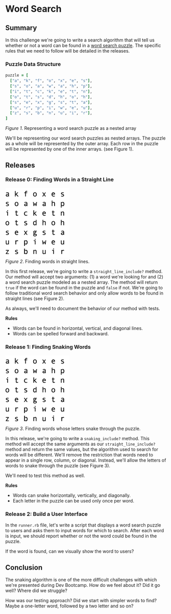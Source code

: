 # Word Search

## Summary
In this challenge we're going to write a search algorithm that will tell us whether or not a word can be found in a [word search puzzle][wikipedia word search].  The specific rules that we need to follow will be detailed in the releases.


### Puzzle Data Structure
```ruby
puzzle = [
  ["a", "k", "f", "o", "x", "e", "s"], 
  ["s", "o", "a", "w", "a", "h", "p"], 
  ["i", "t", "c", "k", "e", "t", "n"],
  ["o", "t", "s", "d", "h", "o", "h"],
  ["s", "e", "x", "g", "s", "t", "a"],
  ["u", "r", "p", "i", "w", "e", "u"],
  ["z", "s", "b", "n", "u", "i", "r"],
]
```
*Figure 1*. Representing a word search puzzle as a nested array

We'll be representing our word search puzzles as nested arrays.  The puzzle as a whole will be represented by the outer array.  Each row in the puzzle will be represented by one of the inner arrays.  (see Figure 1).


## Releases
### Release 0: Finding Words in a Straight Line
![finding words in straight lines](readme-assets/straight-word.gif)  
*Figure 2*.  Finding words in straight lines.

In this first release, we're going to write a `straight_line_include?` method.  Our method will accept two arguments:  (1) a word we're looking for and (2) a word search puzzle modeled as a nested array.  The method will return `true` if the word can be found in the puzzle and `false` if not.  We're going to follow traditional word search behavior and only allow words to be found in straight lines (see Figure 2).

As always, we'll need to document the behavior of our method with tests.

**Rules**  
- Words can be found in horizontal, vertical, and diagonal lines.
- Words can be spelled forward and backward.


### Release 1: Finding Snaking Words
![finding snaking words](readme-assets/snaking-word.gif)  
*Figure 3*.  Finding words whose letters snake through the puzzle.

In this release, we're going to write a `snaking_include?` method.  This method will accept the same arguments as our `straight_line_include?` method and return the same values, but the algorithm used to search for words will be different.  We'll remove the restriction that words need to appear in a single row, column, or diagonal.  Instead, we'll allow the letters of words to snake through the puzzle (see Figure 3).

We'll need to test this method as well.

**Rules**  
- Words can snake horizontally, vertically, and diagonally.
- Each letter in the puzzle can be used only once per word. 


### Release 2:  Build a User Interface
In the `runner.rb` file, let's write a script that displays a word search puzzle to users and asks them to input words for which to search.  After each word is input, we should report whether or not the word could be found in the puzzle.

If the word is found, can we visually show the word to users?


## Conclusion
The snaking algorithm is one of the more difficult challenges with which we're presented during Dev Bootcamp.  How do we feel about it?  Did it go well?  Where did we struggle?

How was our testing approach?  Did we start with simpler words to find?  Maybe a one-letter word, followed by a two letter and so on?  


[wikipedia word search]: https://en.wikipedia.org/wiki/Word_search